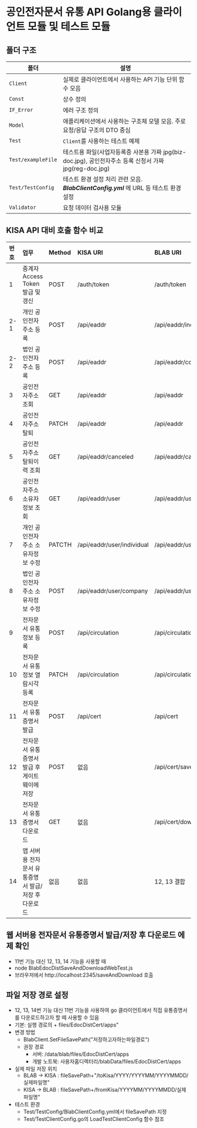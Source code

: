 # 공인전자문서 유통 API Golang용 클라이언트 모듈 및 테스트 모듈
## 폴더 구조
| 폴더 | 설명 |
|---|---|
| `Client` | 실제로 클라이언트에서 사용하는 API 기능 단위 함수 모음 
| `Const` | 상수 정의 
| `IF_Error` | 에러 구조 정의 
| `Model` | 애플리케이션에서 사용하는 구조체 모델 모음. 주로 요청/응답 구조의 DTO 중심 
| `Test` | `Client`를 사용하는 테스트 예제 
| `Test/exampleFile` | 테스트용 파일(사업자등록증 사본용 가짜 jpg(biz-doc.jpg), 공인전자주소 등록 신청서 가짜 jpg(reg-doc.jpg) 
| `Test/TestConfig` | 테스트 환경 설정 처리 관련 모음.<br>**_BlabClientConfig.yml_** 에 URL 등 테스트 환경 설정 
| `Validator` | 요청 데이터 검사용 모듈 |

## KISA API 대비 호출 함수 비교
| 번호 | 업무 | Method | KISA URI | BLAB URI | BLAB Client 파일 | BLAB Client 함수 | Test 파일 | 
|:---|:---|:---|:---|:---|:---|:---|:---|
| 1 | 중계자 Access Token 발급 및 갱신 | POST | /auth/token | /auth/token | BlabAuthTokenClient.go | PostAuthToken | BlabAuthTokenClientTest.go | 
| 2-1 | 개인 공인전자주소 등록 | POST | /api/eaddr | /api/eaddr/individual | BlabEaddrRegistIndividualClient.go | PostEaddrRegistIndividual | BlabEaddrRegistIndividualClientTest.go |
| 2-2 | 법인 공인전자주소 등록 | POST | /api/eaddr | /api/eaddr/company | BlabEaddrRegistCompanyClient .go | PostEaddrRegistCompany | BlabEaddrRegistCompanyClientTest.go |
| 3 | 공인전자주소 조회 | GET | /api/eaddr | /api/eaddr | BlabEaddrGetClient.go | GetEaddr | BlabEaddrGetCompanyClientTest.go<br>BlabEaddrGetIndividualClientTest.go |
| 4 | 공인전자주소 탈퇴 | PATCH | /api/eaddr | /api/eaddr | BlabEaddrCancelClient.go | PatchEddrCancel | BlabEaddrCancelCompanyClientTest.go<br>BlabEaddrCancelIndividualClientTest.go |
| 5 | 공인전자주소 탈퇴이력 조회 | GET | /api/eaddr/canceled | /api/eaddr/canceled | BlabEaddrGetCanceledClient.go | GetEaddrGetCanceled | BlabEaddrGetCanceledCompanyClientTest.go<br>BlabEaddrGetCanceledIndividualClientTest.go |
| 6 | 공인전자주소 소유자정보 조회 | GET | /api/eaddr/user | /api/eaddr/user | BlabEaddrGetUserClient.go | GetEaddrUser | BlabEaddrGetUserCompanyClientTest.go<br>BlabEaddrGetUserIndividualClientTest.go |
| 7 | 개인 공인전자주소 소유자정보 수정 | PATCTH | /api/eaddr/user/individual | /api/eaddr/user/individual | BlabEaddrUpdateUserIndividualClient.go | PatchEddrUpdateUserIndividual | BlabEaddrUpdateUserIndividualClientTest.go |
| 8 | 법인 공인전자주소 소유자정보 수정 | POST | /api/eaddr/user/company | /api/eaddr/user/company | BlabEaddrUpdateUserCompanyClient.go | PostEaddrUpdateUserCompany | BlabEaddrUpdateUserCompanyClientTest.go |
| 9 | 전자문서 유통정보 등록 | POST | /api/circulation | /api/circulation | BlabEdocDistRegistClient.go | PostEdocDistRegist | BlabEdocDistRegistClientTest.go |
| 10 | 전자문서 유통정보 열람시각 등록 | PATCH | /api/circulation | /api/circulation | BlabEdocDistReadClient.go | PatchEdocDistRead | BlabEdocDistReadClientTest.go |
| 11 | 전자문서 유통증명서 발급 | POST | /api/cert | /api/cert | BlabEdocDistGetCertClient.go | PostEdocDistGetCert | BlabEdocDistGetCertClientTes.go |
| 12 | 전자문서 유통증명서 발급 후 게이트웨이에 저장 | POST | 없음 | /api/cert/save | BlabEdocDistSaveCertClient | BlabEdocDistSaveCertClientTest.go |
| 13 | 전자문서 유통증명서 다운로드 | GET | 없음 | /api/cert/download | BlabEdocDistDownloadCertClient | BlabEdocDistDownloadCertClientTest.go |
| 14 | 앱 서버용 전자문서 유통증명서 발급/저장 후 다운로드 | 없음 | 없음 | 12, 13 결합 | 12, 13 결합 | BlabEdocDistSaveAndDownloadCertWebTest.go |

## 웹 서버용 전자문서 유통증명서 발급/저장 후 다운로드 에제 확인
* 11번 기능 대신 12, 13, 14 기능을 사용할 때
* node BlabEdocDistSaveAndDownloadWebTest.js
* 브라우저에서 http://localhost:2345/saveAndDownload 호출

## 파일 저장 경로 설정
* 12, 13, 14번 기능 대신 11번 기능을 사용하여 go 클라이언트에서 직접 유통증명서를 다운로드하고자 할 떼 사용할 수 있음
* 기본: 실행 경로의 + files/EdocDistCert/apps"
* 변경 방법
  * BlabClient.SetFileSavePath("저장하고자하는파일경로")
  * 권장 경로
    * 서버: /data/blab/files/EdocDistCert/apps
    * 개발 노트북: 사용자홈디렉터리/blabData/files/EdocDistCert/apps
* 실제 파일 저장 위치
  * BLAB -> KISA : fileSavePath+"/toKisa/YYYY/YYYYMM/YYYYMMDD/실제파일명"
  * KISA -> BLAB : fileSavePath+/fromKisa/YYYYMM/YYYYMMDD/실제파일명"
* 테스트 환경
  * Test/TestConfig/BlabClientConfig.yml에서 fileSavePath 지정
  * Test/TestClientConfig.go의 LoadTestClientConfig 함수 참조
